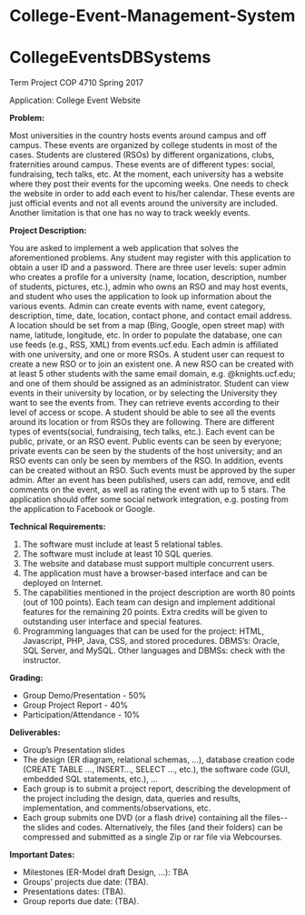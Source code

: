 # College-Event-Management-System

# CollegeEventsDBSystems
Term Project
COP 4710 Spring 2017

Application: College Event Website

**Problem:**

Most universities in the country hosts events around campus and off campus. These events are
organized by college students in most of the cases. Students are clustered (RSOs) by different
organizations, clubs, fraternities around campus. These events are of different types: social,
fundraising, tech talks, etc. At the moment, each university has a website where they post their
events for the upcoming weeks. One needs to check the website in order to add each event to
his/her calendar. These events are just official events and not all events around the university
are included. Another limitation is that one has no way to track weekly events.

**Project Description:** 

You are asked to implement a web application that solves the aforementioned problems. Any
student may register with this application to obtain a user ID and a password. There are three
user levels: super admin who creates a profile for a university (name, location, description,
number of students, pictures, etc.), admin who owns an RSO and may host events, and student
who uses the application to look up information about the various events.
Admin can create events with name, event category, description, time, date, location, contact
phone, and contact email address. A location should be set from a map (Bing, Google, open
street map) with name, latitude, longitude, etc. In order to populate the database, one can use
feeds (e.g., RSS, XML) from events.ucf.edu. Each admin is affiliated with one university, and
one or more RSOs. A student user can request to create a new RSO or to join an existent one.
A new RSO can be created with at least 5 other students with the same email domain, e.g.
@knights.ucf.edu; and one of them should be assigned as an administrator.
Student can view events in their university by location, or by selecting the University they want
to see the events from. They can retrieve events according to their level of access or scope. A
student should be able to see all the events around its location or from RSOs they are following.
There are different types of events(social, fundraising, tech talks, etc.). Each event can be public,
private, or an RSO event. Public events can be seen by everyone; private events can be seen by
the students of the host university; and an RSO events can only be seen by members of the RSO.
In addition, events can be created without an RSO. Such events must be approved by the super
admin. After an event has been published, users can add, remove, and edit comments on the
event, as well as rating the event with up to 5 stars. The application should offer some social
network integration, e.g. posting from the application to Facebook or Google.

**Technical Requirements:**

1. The software must include at least 5 relational tables.
2. The software must include at least 10 SQL queries.
3. The website and database must support multiple concurrent users.
4. The application must have a browser-based interface and can be deployed on Internet.
5. The capabilities mentioned in the project description are worth 80 points (out of 100
points). Each team can design and implement additional features for the remaining 20
points. Extra credits will be given to outstanding user interface and special features.
6. Programming languages that can be used for the project: HTML, Javascript, PHP, Java,
CSS, and stored procedures. DBMS’s: Oracle, SQL Server, and MySQL. Other languages
and DBMSs: check with the instructor.

**Grading:**
- Group Demo/Presentation - 50%
- Group Project Report - 40%
- Participation/Attendance - 10%

**Deliverables:**
- Group’s Presentation slides
- The design (ER diagram, relational schemas, …), database creation code (CREATE TABLE …, INSERT…, SELECT …, etc.), the software code (GUI, embedded SQL statements, etc.), …
- Each group is to submit a project report, describing the development of the project including the design, data, queries and results, implementation, and comments/observations, etc.
- Each group submits one DVD (or a flash drive) containing all the files--the slides and codes. Alternatively, the files (and their folders) can be compressed and submitted as a single Zip or rar file via Webcourses.

**Important Dates:**
- Milestones (ER-Model draft Design, …): TBA
- Groups’ projects due date: (TBA).
- Presentations dates: (TBA).
- Group reports due date: (TBA).
